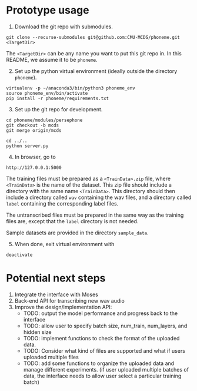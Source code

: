 # Prototype usage

1. Download the git repo with submodules.
```
git clone --recurse-submodules git@github.com:CMU-MCDS/phoneme.git <TargetDir>
```
The `<TargetDir>` can be any name you want to put this git repo in. In this README, we assume it to be `phoneme`.

2. Set up the python virtual environment (ideally outside the directory `phoneme`).
```
virtualenv -p ~/anaconda3/bin/python3 phoneme_env
source phoneme_env/bin/activate
pip install -r phoneme/requirements.txt
```

3. Set up the git repo for development.
```
cd phoneme/modules/persephone
git checkout -b mcds
git merge origin/mcds

cd ../..
python server.py
```

4. In browser, go to
```
http://127.0.0.1:5000
```
The training files must be prepared as a `<TrainData>.zip` file, where `<TrainData>` is the name of the dataset. This zip file should include a directory with the same name `<TrainData>`. This directory should then include a directory called `wav` containing the wav files, and a directory called `label` containing the corresponding label files.

The untranscribed files must be prepared in the same way as the training files are, except that the `label` directory is not needed.

Sample datasets are provided in the directory `sample_data`.

5. When done, exit virtual environment with
```
deactivate
```

# Potential next steps
1) Integrate the interface with Moses
2) Back-end API for transcribing new wav audio
3) Improve the design/implementation API: 
	- TODO: output the model performance and progress back to the interface
	- TODO: allow user to specify batch size, num_train, num_layers, and hidden size 
	- TODO: implement functions to check the format of the uploaded data. 
	- TODO: Consider what kind of files are supported and what if users uploaded multiple files
	- TODO: add some functions to organize the uploaded data and manage different experiments. (if user uploaded multiple batches of data, the interface needs to allow user select a particular training batch)
